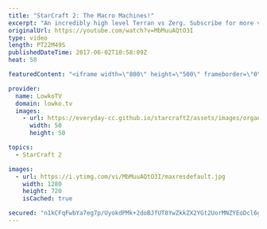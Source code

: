 ```yaml
---
title: "StarCraft 2: The Macro Machines!"
excerpt: "An incredibly high level Terran vs Zerg. Subscribe for more videos: http://lowko.tv/youtube More Starcraft 2 casts: https://goo.gl/NG8qAV  INnoVation vs Leenock in an awesome match of Terran vs Zerg. INnoVation decides to play his favourite style. The macro focused, machine-like Terran control. In the"
originalUrl: https://youtube.com/watch?v=MbMuuAQtO3I
type: video
length: PT22M49S
publishedDateTime: 2017-06-02T10:58:09Z
heat: 50

featuredContent: "<iframe width=\"800\" height=\"500\" frameborder=\"0\" src=\"https://www.youtube.com/embed/MbMuuAQtO3I\" allow=\"accelerometer; autoplay; encrypted-media; gyroscope; picture-in-picture\" allowfullscreen></iframe>"

provider:
  name: LowkoTV
  domain: lowko.tv
  images:
    - url: https://everyday-cc.github.io/starcraft2/assets/images/organizations/lowko.tv-50x50.jpg
      width: 50
      height: 50

topics:
  - StarCraft 2

images:
  - url: https://i.ytimg.com/vi/MbMuuAQtO3I/maxresdefault.jpg
    width: 1280
    height: 720
    isCached: true

secured: "n1kCFqFwbYa7eg7p/UyokdPMk+2doBJfUT8YwZkkZX2YGt2UorMNZYEoDcl6gUr/ncaoEPLEWteBOo0Va3IXBFn31jB4kiWlA1Bw4tUGk9T76TEXgwUgd6GqaRfWenkeYLudp6OoHSVT9kB5IBzFIRrdPSpKwVZzVKwke5VYBSo1kWVZhHOeV3z6hjL9SF2kdFtbdLMRatVG8GsiTnP7w9kGXK1dxHQgRJU4hFeJ0ammgcn2bLR1zjNnQGFMQkDLB/hLg/oMFK+nPKrSFiez9O2Pj+7ZNQxDZgZMSwRbi2klUVyheYAU/YfPCCIWCaYoqwiTZlMdzklgsdQRtnJp1rLGGAfNGHQJ2QDYX89ALj1ldiSp3Yiw+0qoVrKzuUUIGGvbNsmP8Q/EQJNWkbxqsng+ETsuiysbRha9mrcFf3pFptkXBp1Fib3CBwd8OhvD;/gu6srPuqW3avBnWRYBUgw=="
---
```


